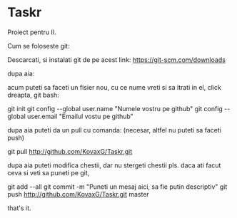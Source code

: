 # Taskr
Proiect pentru II.

Cum se foloseste git:

Descarcati, si instalati git de pe acest link:
https://git-scm.com/downloads

dupa aia:

acum puteti sa faceti un fisier nou, cu ce nume vreti si sa itrati in el, click dreapta, git bash:

git init
git config --global user.name "Numele vostru pe github"
git config --global user.email "Emailul vostu pe github"

dupa aia puteti da un pull cu comanda: (necesar, altfel nu puteti sa faceti push)

git pull http://github.com/KovaxG/Taskr.git

dupa aia puteti modifica chestii, dar nu stergeti chestii pls.
daca ati facut ceva si veti sa puneti pe git,

git add --all
git commit -m "Puneti un mesaj aici, sa fie putin descriptiv"
git push http://github.com/KovaxG/Taskr.git master

that's it.
